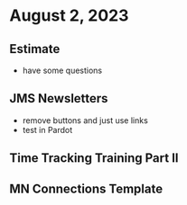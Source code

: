 # August 2, 2023

## Estimate
- have some questions

## JMS Newsletters
- remove buttons and just use links
- test in Pardot

## Time Tracking Training Part II

## MN Connections Template

